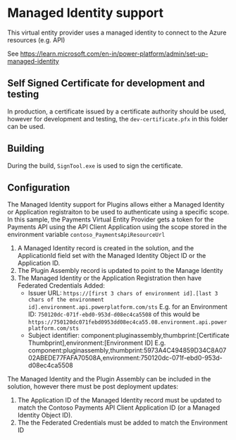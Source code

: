 # Managed Identity support

This virtual entity provider uses a managed identity to connect to the Azure resources (e.g. API)

See https://learn.microsoft.com/en-in/power-platform/admin/set-up-managed-identity

## Self Signed Certificate for development and testing

In production, a certificate issued by a certificate authority should be used, however for development and testing, the `dev-certificate.pfx` in this folder can be used.

## Building

During the build, `SignTool.exe` is used to sign the certificate.

## Configuration

The Managed Identity support for Plugins allows either a Managed Identity or Application registraiton to be used to authenticate using a specific scope. In this sample, the Payments Virtual Entity Provider gets a token for the Payments API using the API Client Application using the scope stored in the environment variable `contoso_PaymentsApiResourceUrl`

1. A Managed Identity record is created in the solution, and the ApplicationId field set with the Managed Identity Object ID or the Application ID.
1. The Plugin Assembly record is updated to point to the Manage Identity
1. The Managed Identity or the Application Registration then have Federated Credentials Added:
    - Issuer URL: `https://[first 3 chars of environment id].[last 3 chars of the environment id].environment.api.powerplatform.com/sts`
        E.g. for an Environment ID: `750120dc-071f-ebd0-953d-d08ec4ca5508` of this would be `https://750120dc071febd0953dd08ec4ca55.08.environment.api.powerplatform.com/sts`
    - Subject identifier: component:pluginassembly,thumbprint:[Certificate Thumbprint],environment:[Environment ID]
        E.g. component:pluginassembly,thumbprint:5973A4C494859D34C8A0702ABEDE77FAFA70508A,environment:750120dc-071f-ebd0-953d-d08ec4ca5508

The Managed Identity and the Plugin Assembly can be included in the solution, however there must be post deployment updates:

1. The Application ID of the Managed Identity record must be updated to match the Contoso Payments API Client Application ID (or a Managed Identity Object ID).
1. The the Federated Credentials must be added to match the Environment ID

